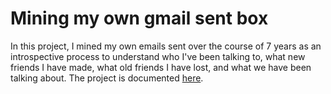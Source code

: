 Mining my own gmail sent box
============
In this project, I mined my own emails sent over the course of 7 years as an introspective process to understand who I've been talking to, what new friends I have made, what old friends I have lost, and what we have been talking about. The project is documented [here](http://www.runzemc.com/2014/09/what-mining-my-own-emails-told-me-about-myself.html).
